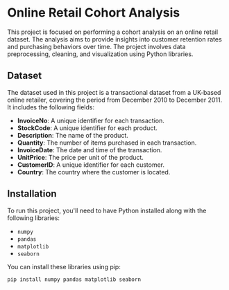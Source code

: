 # Online Retail Cohort Analysis

This project is focused on performing a cohort analysis on an online retail dataset. The analysis aims to provide insights into customer retention rates and purchasing behaviors over time. The project involves data preprocessing, cleaning, and visualization using Python libraries.

## Dataset

The dataset used in this project is a transactional dataset from a UK-based online retailer, covering the period from December 2010 to December 2011. It includes the following fields:

- **InvoiceNo**: A unique identifier for each transaction.
- **StockCode**: A unique identifier for each product.
- **Description**: The name of the product.
- **Quantity**: The number of items purchased in each transaction.
- **InvoiceDate**: The date and time of the transaction.
- **UnitPrice**: The price per unit of the product.
- **CustomerID**: A unique identifier for each customer.
- **Country**: The country where the customer is located.

## Installation

To run this project, you'll need to have Python installed along with the following libraries:

- `numpy`
- `pandas`
- `matplotlib`
- `seaborn`

You can install these libraries using pip:

```bash
pip install numpy pandas matplotlib seaborn
